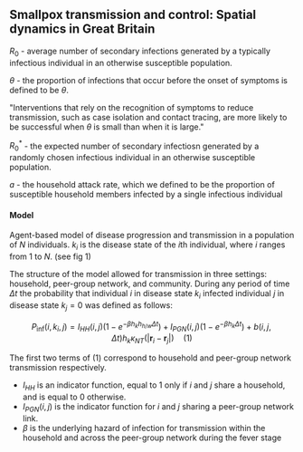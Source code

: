 ## Smallpox transmission and control: Spatial dynamics in Great Britain

$R_0$ - average number of secondary infections generated by a typically infectious individual in an otherwise susceptible population.

$\theta$ - the proportion of infections that occur before the onset of symptoms is defined to be $\theta$.

"Interventions that rely on the
recognition of symptoms to reduce transmission, such as case
isolation and contact tracing, are more likely to be successful when $\theta$ is small than when it is large."

$R_0^*$ - the expected number of secondary infectiosn generated by a randomly chosen infectious individual in an otherwise susceptible population.

$a$ -  the household attack rate, which we
defined to be the proportion of susceptible household members
infected by a single infectious individual

#### Model

Agent-based model of disease progression and transmission in a population of $N$ individuals. $k_i$ is the disease state of the $i$th individual, where $i$ ranges from 1 to $N$. (see fig 1)

The structure of the model allowed for transmission in three settings: household, peer-group network, and community. During any period of time $\Delta t$ the probability that individual $i$ in disease state $k_i$ infected individual $j$ in disease state $k_j = 0$ was defined as follows:

$$
P_\text{inf}(i,k_i,j) = I_{HH}(i,j) (1 - e^{-\beta h_k h_{h/w} \Delta t} ) + I_{PGN}(i,j) (1 - e^{-\beta h_k \Delta t}) + b(i, j, \Delta t) h_k \kappa_{NT} (| \mathbf{r}_i - \mathbf{r}_j|) \quad (1)
$$

The first two terms of (1) correspond to household and peer-group network transmission respectively. 

- $I_{HH}$ is an indicator function, equal to 1 only if $i$ and $j$ share a household, and is equal to 0 otherwise.
- $I_{PGN}(i,j)$ is the indicator function for $i$ and $j$ sharing a peer-group network link.
- $\beta$ is the underlying hazard of infection for transmission within the household and across the peer-group network during the fever stage
<!--stackedit_data:
eyJoaXN0b3J5IjpbLTEzNDU1MTMyNzAsLTU0OTMzODQ5NywxNz
UxMTg4MjA3LC0xMjY1NjgxNTAyLDIwNjE5NDc3MjUsMjEyMzU3
MzQ2NCw1Mjg5OTEwMzQsNDk3NTQ0ODY3LDE3ODY3OTg3NTEsMT
I5ODQ0NTk5MV19
-->